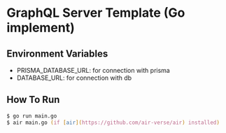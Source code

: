 # GraphQL Server Template (Go implement)
## Environment Variables
- PRISMA_DATABASE_URL: for connection with prisma
- DATABASE_URL: for connection with db

## How To Run
```zsh
$ go run main.go
$ air main.go (if [air](https://github.com/air-verse/air) installed)
```

